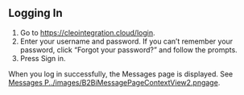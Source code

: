 ## Logging In

1. Go to https://cleointegration.cloud/login.
2. Enter your username and password. If you can’t remember your password, click “Forgot your password?” and follow the prompts.
3. Press Sign in.

When you log in successfully, the Messages page is displayed. See [Messages P../images/B2BiMessagePageContextView2.pngage](Messages.md).
